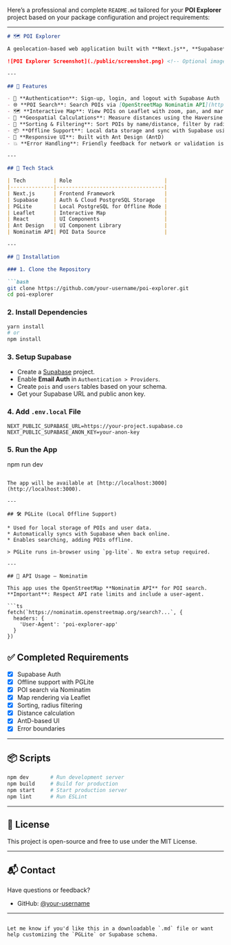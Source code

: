 Here’s a professional and complete `README.md` tailored for your **POI Explorer** project based on your package configuration and project requirements:

---

````markdown
# 🗺️ POI Explorer

A geolocation-based web application built with **Next.js**, **Supabase**, **PGLite**, and **Leaflet** that allows users to search, view, and manage Points of Interest (POIs) with offline support and interactive maps.

![POI Explorer Screenshot](./public/screenshot.png) <!-- Optional image -->

---

## 🚀 Features

- 🔐 **Authentication**: Sign-up, login, and logout with Supabase Auth
- 🌐 **POI Search**: Search POIs via [OpenStreetMap Nominatim API](https://nominatim.openstreetmap.org/)
- 🗺️ **Interactive Map**: View POIs on Leaflet with zoom, pan, and marker interactions
- 📍 **Geospatial Calculations**: Measure distances using the Haversine formula
- 🎯 **Sorting & Filtering**: Sort POIs by name/distance, filter by radius
- 📦 **Offline Support**: Local data storage and sync with Supabase using PGLite
- 💅 **Responsive UI**: Built with Ant Design (AntD)
- 💥 **Error Handling**: Friendly feedback for network or validation issues

---

## 🧱 Tech Stack

| Tech         | Role                              |
|--------------|-----------------------------------|
| Next.js      | Frontend Framework                |
| Supabase     | Auth & Cloud PostgreSQL Storage   |
| PGLite       | Local PostgreSQL for Offline Mode |
| Leaflet      | Interactive Map                   |
| React        | UI Components                     |
| Ant Design   | UI Component Library              |
| Nominatim API| POI Data Source                   |

---

## 🔧 Installation

### 1. Clone the Repository

```bash
git clone https://github.com/your-username/poi-explorer.git
cd poi-explorer
````

### 2. Install Dependencies

```bash
yarn install
# or
npm install
```

### 3. Setup Supabase

* Create a [Supabase](https://supabase.com) project.
* Enable **Email Auth** in `Authentication > Providers`.
* Create `pois` and `users` tables based on your schema.
* Get your Supabase URL and public anon key.

### 4. Add `.env.local` File

```env
NEXT_PUBLIC_SUPABASE_URL=https://your-project.supabase.co
NEXT_PUBLIC_SUPABASE_ANON_KEY=your-anon-key
```

### 5. Run the App
npm run dev
```

The app will be available at [http://localhost:3000](http://localhost:3000).

---

## 🛠 PGLite (Local Offline Support)

* Used for local storage of POIs and user data.
* Automatically syncs with Supabase when back online.
* Enables searching, adding POIs offline.

> PGLite runs in-browser using `pg-lite`. No extra setup required.

---

## 📡 API Usage – Nominatim

This app uses the OpenStreetMap **Nominatim API** for POI search.
**Important**: Respect API rate limits and include a user-agent.

```ts
fetch(`https://nominatim.openstreetmap.org/search?...`, {
  headers: {
    'User-Agent': 'poi-explorer-app'
  }
})
```


## ✅ Completed Requirements

* [x] Supabase Auth
* [x] Offline support with PGLite
* [x] POI search via Nominatim
* [x] Map rendering via Leaflet
* [x] Sorting, radius filtering
* [x] Distance calculation
* [x] AntD-based UI
* [x] Error boundaries

---

## 📦 Scripts

```bash
npm dev       # Run development server
npm build     # Build for production
npm start     # Start production server
npm lint      # Run ESLint
```

---

## 📄 License

This project is open-source and free to use under the MIT License.

---

## 📬 Contact

Have questions or feedback?

* GitHub: [@your-username](https://github.com/dellsony7)

---

```

Let me know if you'd like this in a downloadable `.md` file or want help customizing the `PGLite` or Supabase schema.
```
